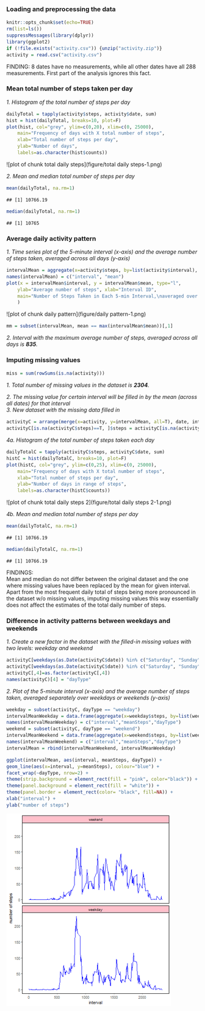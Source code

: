 ### Loading and preprocessing the data

```r
knitr::opts_chunk$set(echo=TRUE)
rm(list=ls())
suppressMessages(library(dplyr))
library(ggplot2)
if (!file.exists("activity.csv")) {unzip("activity.zip")}
activity = read.csv("activity.csv")
```

FINDING:
8 dates have no measurements, while all other dates have all 288 measurements.
First part of the analysis ignores this fact.

### Mean total number of steps taken per day
*1. Histogram of the total number of steps per day*

```r
dailyTotal = tapply(activity$steps, activity$date, sum)
hist = hist(dailyTotal, breaks=10, plot=F)
plot(hist, col="grey", ylim=c(0,20), xlim=c(0, 25000),
	main="Frequency of days with X total number of steps", 
	xlab="Total number of steps per day",
	ylab="Number of days",
	labels=as.character(hist$counts))
```

![plot of chunk total daily steps](figure/total daily steps-1.png)

*2. Mean and median total number of steps per day*

```r
mean(dailyTotal, na.rm=1)
```

```
## [1] 10766.19
```

```r
median(dailyTotal, na.rm=1)
```

```
## [1] 10765
```

### Average daily activity pattern
*1. Time series plot of the 5-minute interval (x-axis) and the average number of steps taken, averaged across all days (y-axis)*

```r
intervalMean = aggregate(x=activity$steps, by=list(activity$interval), FUN=mean, na.rm=T)
names(intervalMean) = c("interval", "mean")
plot(x = intervalMean$interval, y = intervalMean$mean, type="l",
	ylab="Average number of steps", xlab="Interval ID",
	main="Number of Steps Taken in Each 5-min Interval,\naveraged over measurement dates"
	)
```

![plot of chunk daily pattern](figure/daily pattern-1.png)


```r
mm = subset(intervalMean, mean == max(intervalMean$mean))[,1]
```
*2. Interval with the maximum average number of steps, averaged across all days is **835**.*


### Imputing missing values

```r
miss = sum(rowSums(is.na(activity)))
```
*1. Total number of missing values in the dataset is **2304**.*

*2. The missing value for certain interval will be filled in by the mean (across all dates) for that interval*  
*3. New dataset with the missing data filled in*

```r
activityC = arrange(merge(x=activity, y=intervalMean, all=T), date, interval)
activityC[is.na(activityC$steps)==T, ]$steps = activityC[is.na(activityC$steps)==T, ]$mean
```
*4a. Histogram of the total number of steps taken each day*

```r
dailyTotalC = tapply(activityC$steps, activityC$date, sum)
histC = hist(dailyTotalC, breaks=10, plot=F)
plot(histC, col="grey", ylim=c(0,25), xlim=c(0, 25000),
	main="Frequency of days with X total number of steps", 
	xlab="Total number of steps per day",
	ylab="Number of days in range of steps",
	labels=as.character(histC$counts))
```

![plot of chunk total daily steps 2](figure/total daily steps 2-1.png)

*4b. Mean and median total number of steps per day*

```r
mean(dailyTotalC, na.rm=1)
```

```
## [1] 10766.19
```

```r
median(dailyTotalC, na.rm=1)
```

```
## [1] 10766.19
```

FINDINGS:  
Mean and median do not differ between the original dataset and the one
where missing values have been replaced by the mean for given interval.
Apart from the most frequent daily total of steps being more pronounced
in the dataset w/o missing values, imputing missing values this way essentially
does not affect the estimates of the total daily number of steps.

### Difference in activity patterns between weekdays and weekends
*1. Create a new factor in the dataset with the filled-in missing values with two levels: weekday and weekend*

```r
activityC[weekdays(as.Date(activityC$date)) %in% c("Saturday", "Sunday")==F, 4] = "weekday"
activityC[weekdays(as.Date(activityC$date)) %in% c("Saturday", "Sunday")==T, 4] = "weekend"
activityC[,4]=as.factor(activityC[,4])
names(activityC)[4] = "dayType"
```
*2. Plot of the 5-minute interval (x-axis) and the average number of steps taken,
averaged separately over weekdays or weekends (y-axis)*

```r
weekday = subset(activityC, dayType == "weekday")
intervalMeanWeekday = data.frame(aggregate(x=weekday$steps, by=list(weekday$interval), FUN=mean), "weekday")
names(intervalMeanWeekday) = c("interval","meanSteps","dayType")
weekend = subset(activityC, dayType == "weekend")
intervalMeanWeekend = data.frame(aggregate(x=weekend$steps, by=list(weekend$interval), FUN=mean), "weekend")
names(intervalMeanWeekend) = c("interval","meanSteps","dayType")
intervalMean = rbind(intervalMeanWeekend, intervalMeanWeekday)
```

```r
ggplot(intervalMean, aes(interval, meanSteps, dayType)) +
geom_line(aes(x=interval, y=meanSteps), colour="blue") +
facet_wrap(~dayType, nrow=2) +
theme(strip.background = element_rect(fill = "pink", color="black")) +
theme(panel.background = element_rect(fill = "white")) +
theme(panel.border = element_rect(color= "black", fill=NA)) +
xlab("interval") +
ylab("number of steps")
```

![plot of chunk plot](figure/plot-1.png)
